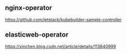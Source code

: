 
## nginx-operator
https://github.com/jetstack/kubebuilder-sample-controller


## elasticweb-operator
https://xinchen.blog.csdn.net/article/details/113840999
